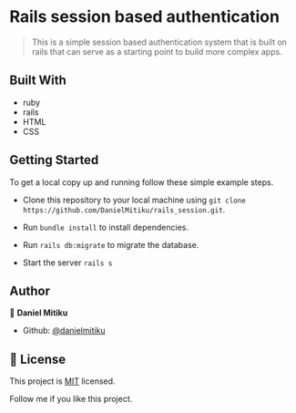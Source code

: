 # Rails session based authentication
> This is a simple session based authentication system that is built on rails that can serve as a starting point to build more complex apps.

## Built With

- ruby
- rails
- HTML
- CSS 


## Getting Started

To get a local copy up and running follow these simple example steps.

 - Clone this repository to your local machine using ```git clone https://github.com/DanielMitiku/rails_session.git```.

 - Run ```bundle install``` to install dependencies.

 - Run ```rails db:migrate``` to migrate the database.

 - Start the server ```rails s```


## Author

👤 **Daniel Mitiku**

- Github: [@danielmitiku](https://github.com/DanielMitiku)


## 📝 License

This project is [MIT](http://www.tldrlegal.com/license/mit-license) licensed.

Follow me if you like this project.
